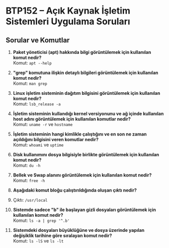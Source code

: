 
# BTP152 – Açık Kaynak İşletim Sistemleri Uygulama Soruları

## Sorular ve Komutlar

1. **Paket yöneticisi (apt) hakkında bilgi görüntülemek için kullanılan komut nedir?**  
   Komut: `apt --help`

2. **"grep" komutuna ilişkin detaylı bilgileri görüntülemek için kullanılan komut nedir?**  
   Komut: `man grep`

3. **Linux işletim sisteminin dağıtım bilgisini görüntülemek için kullanılan komut nedir?**  
   Komut: `lsb_release -a`

4. **İşletim sisteminin kullandığı kernel versiyonunu ve ağ içinde kullanılan host adını görüntülemek için kullanılan komutlar nedir?**  
   Komut: `uname -r` ve `hostname`

5. **İşletim sisteminin hangi kimlikle çalıştığını ve en son ne zaman açıldığını bilgisini veren komutlar nedir?**  
   Komut: `whoami` ve `uptime`

6. **Disk kullanımını dosya bilgisiyle birlikte görüntülemek için kullanılan komut nedir?**  
   Komut: `du -h`

7. **Bellek ve Swap alanını görüntülemek için kullanılan komut nedir?**  
   Komut: `free -h`

8. **Aşağıdaki komut bloğu çalıştırıldığında oluşan çıktı nedir?**
9. Çıktı: `/usr/local`

9. **Sistemde sadece "b" ile başlayan gizli dosyaları görüntülemek için kullanılan komut nedir?**  
Komut: `ls -a | grep '^.b'`

10. **Sistemdeki dosyaları büyüklüğüne ve dosya üzerinde yapılan değişiklik tarihine göre sıralayan komut nedir?**  
 Komut: `ls -lS` ve `ls -lt`
